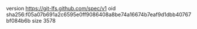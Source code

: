 version https://git-lfs.github.com/spec/v1
oid sha256:f05a07b691a2c6595e0ff9086408a8be74a16674b7eaf9d1dbb40767bf084b6b
size 3578
